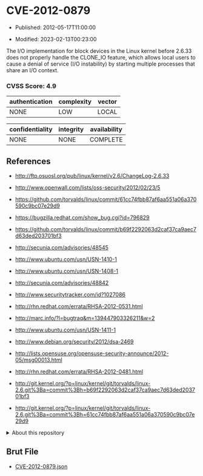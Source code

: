 # CVE-2012-0879

- Published: 2012-05-17T11:00:00

- Modified: 2023-02-13T00:23:00

The I/O implementation for block devices in the Linux kernel before 2.6.33 does not properly handle the CLONE_IO feature, which allows local users to cause a denial of service (I/O instability) by starting multiple processes that share an I/O context.

### CVSS Score: **4.9**

| authentication | complexity | vector |
| --- | --- | --- |
| NONE | LOW | LOCAL |

| confidentiality | integrity | availability |
| --- | --- | --- |
| NONE | NONE | COMPLETE |

## References

* http://ftp.osuosl.org/pub/linux/kernel/v2.6/ChangeLog-2.6.33

* http://www.openwall.com/lists/oss-security/2012/02/23/5

* https://github.com/torvalds/linux/commit/61cc74fbb87af6aa551a06a370590c9bc07e29d9

* https://bugzilla.redhat.com/show_bug.cgi?id=796829

* https://github.com/torvalds/linux/commit/b69f2292063d2caf37ca9aec7d63ded203701bf3

* http://secunia.com/advisories/48545

* http://www.ubuntu.com/usn/USN-1410-1

* http://www.ubuntu.com/usn/USN-1408-1

* http://secunia.com/advisories/48842

* http://www.securitytracker.com/id?1027086

* http://rhn.redhat.com/errata/RHSA-2012-0531.html

* http://marc.info/?l=bugtraq&m=139447903326211&w=2

* http://www.ubuntu.com/usn/USN-1411-1

* http://www.debian.org/security/2012/dsa-2469

* http://lists.opensuse.org/opensuse-security-announce/2012-05/msg00013.html

* http://rhn.redhat.com/errata/RHSA-2012-0481.html

* http://git.kernel.org/?p=linux/kernel/git/torvalds/linux-2.6.git%3Ba=commit%3Bh=b69f2292063d2caf37ca9aec7d63ded203701bf3

* http://git.kernel.org/?p=linux/kernel/git/torvalds/linux-2.6.git%3Ba=commit%3Bh=61cc74fbb87af6aa551a06a370590c9bc07e29d9

<details>
<summary>About this repository</summary> 

  This repository is part of the project [Live Hack CVE](https://github.com/Live-Hack-CVE). Main website can be found [www.live-hack.org](https://www.live-hack.org) 
  
  Made by [Sn0wAlice](https://github.com/Sn0wAlice) for the people that care about security and need to have a feed of the latest CVEs. Hope you enjoy it, don't forget to star the repo and follow me on [Twitter](https://twitter.com/Sn0wAlice) and [Github](https://github.com/Sn0wAlice). And that is my [personnal website](https://www.alice-snow.me/)

  - [Home Page](https://github.com/Live-Hack-CVE)
  - [Framework](https://github.com/Live-Hack-CVE/cve-framework)
  - [CVE database](https://github.com/Live-Hack-CVE/full_database)
  - [Changelog](https://github.com/Live-Hack-CVE/Changelog)
</details>

## Brut File

* [CVE-2012-0879.json](https://raw.githubusercontent.com/Live-Hack-CVE/full_database/main/cves/2012/CVE-2012-0879.json)

